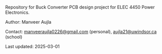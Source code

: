 Repository for Buck Converter PCB design project for ELEC 4450 Power Electronics.

Author: Manveer Aujla

Contact: manveeraujla0226@gmail.com (personal), aujla21@uwindsor.ca (school)

Last updated: 2025-03-01

